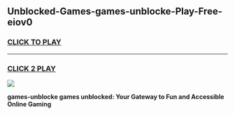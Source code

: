 
## Unblocked-Games-games-unblocke-Play-Free-eiov0
<h3>
<a href="https://premium76.site?title=games-unblocke&ref=18A1">CLICK TO PLAY</a></h3>
<hr>

<h3>
<a href="https://premium76.site?title=games-unblocke&ref=18A1">CLICK 2 PLAY</a>
  
</h3>

<a href="https://premium76.site?title=games-unblocke&ref=18A1"><img src="https://clearcache.store/games.png"></a>


**games-unblocke games unblocked: Your Gateway to Fun and Accessible Online Gaming**
